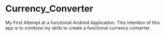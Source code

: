 # Currency_Converter
My First Attempt at a functional Android Application.
This intention of this app is to combine my skills to create a functional currency converter.
